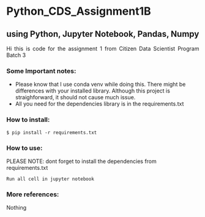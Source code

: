 # Python_CDS_Assignment1B

## using Python, Jupyter Notebook, Pandas, Numpy

<p align="justify"> Hi this is code for the assignment 1 from Citizen Data Scientist Program Batch 3

### Some Important notes:

- Please know that I use conda venv while doing this. There might be differences with your installed library. Although this project is straighforward, it should not cause much issue.
- All you need for the dependencies library is in the requirements.txt

### How to install:

```
$ pip install -r requirements.txt
```

### How to use:

PLEASE NOTE: dont forget to install the dependencies from requirements.txt

```
Run all cell in jupyter notebook
```

### More references:

Nothing
